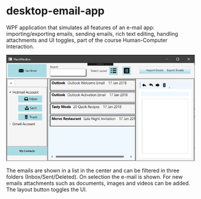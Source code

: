 # desktop-email-app
WPF application that simulates all features of an e-mail app: importing/exporting emails, sending emails, rich text editing, handling attachments and UI toggles, part of the course Human-Computer Interaction.

![gui-image](https://github.com/noran9/desktop-email-app/blob/master/gui.png)

The emails are shown in a list in the center and can be filtered in three folders (Inbox/Sent/Deleted). On selection the e-mail is shown. For new emails attachments such as documents, images and videos can be added. The layout button toggles the UI.
